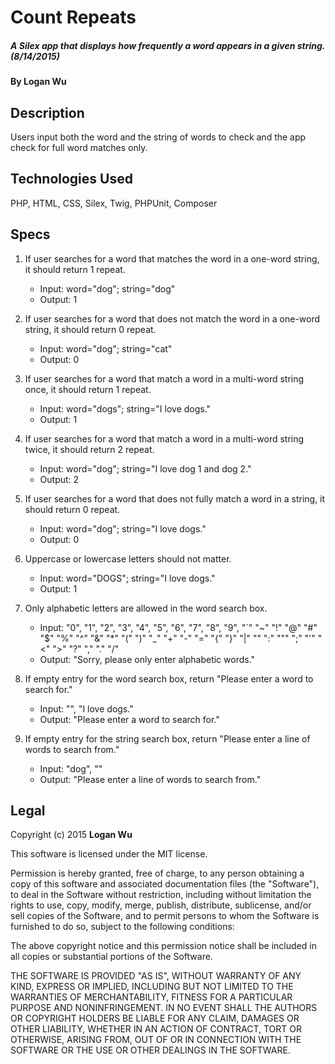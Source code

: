 # Count Repeats

##### A Silex app that displays how frequently a word appears in a given string. (8/14/2015)

#### By Logan Wu

## Description
Users input both the word and the string of words to check and the app check for full word matches only.

## Technologies Used

PHP, HTML, CSS, Silex, Twig, PHPUnit, Composer

## Specs

1. If user searches for a word that matches the word in a one-word string, it should return 1 repeat.
    * Input: word="dog"; string="dog"
    * Output: 1

2. If user searches for a word that does not match the word in a one-word string, it should return 0 repeat.
    * Input: word="dog"; string="cat"
    * Output: 0

3. If user searches for a word that match a word in a multi-word string once, it should return 1 repeat.
    * Input: word="dogs"; string="I love dogs."
    * Output: 1

3. If user searches for a word that match a word in a multi-word string twice, it should return 2 repeat.
    * Input: word="dog"; string="I love dog 1 and dog 2."
    * Output: 2

4. If user searches for a word that does not fully match a word in a string, it should return 0 repeat.
    * Input: word="dog"; string="I love dogs."
    * Output: 0

5. Uppercase or lowercase letters should not matter.
    * Input: word="DOGS"; string="I love dogs."
    * Output: 1

6. Only alphabetic letters are allowed in the word search box.
    * Input: "0", "1", "2", "3", "4", "5", "6", "7", "8", "9", "`" "~" "!" "@" "#" "$" "%" "^" "&" "*" "(" ")" "_" "+" "-" "=" "{" "}" "|" "\" ":" """ ";" "'" "<" ">" "?" "," "." "/"
    * Output: "Sorry, please only enter alphabetic words."

7. If empty entry for the word search box, return "Please enter a word to search for."
    * Input: "", "I love dogs."
    * Output: "Please enter a word to search for."

8. If empty entry for the string search box, return "Please enter a line of words to search from."
    * Input: "dog", ""
    * Output: "Please enter a line of words to search from."

## Legal

Copyright (c) 2015 **Logan Wu**

This software is licensed under the MIT license.

Permission is hereby granted, free of charge, to any person obtaining a copy of this software and associated documentation files (the "Software"), to deal in the Software without restriction, including without limitation the rights to use, copy, modify, merge, publish, distribute, sublicense, and/or sell copies of the Software, and to permit persons to whom the Software is furnished to do so, subject to the following conditions:

The above copyright notice and this permission notice shall be included in all copies or substantial portions of the Software.

THE SOFTWARE IS PROVIDED "AS IS", WITHOUT WARRANTY OF ANY KIND, EXPRESS OR IMPLIED, INCLUDING BUT NOT LIMITED TO THE WARRANTIES OF MERCHANTABILITY, FITNESS FOR A PARTICULAR PURPOSE AND NONINFRINGEMENT. IN NO EVENT SHALL THE AUTHORS OR COPYRIGHT HOLDERS BE LIABLE FOR ANY CLAIM, DAMAGES OR OTHER LIABILITY, WHETHER IN AN ACTION OF CONTRACT, TORT OR OTHERWISE, ARISING FROM, OUT OF OR IN CONNECTION WITH THE SOFTWARE OR THE USE OR OTHER DEALINGS IN THE SOFTWARE.
